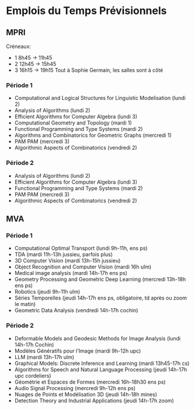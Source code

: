# Emplois du Temps Prévisionnels


## MPRI
Créneaux:
- 1 8h45 -> 11h45
- 2 12h45 -> 15h45
- 3 16h15 -> 19h15
Tout à Sophie Germain, les salles sont à côté

### Période 1
- Computational and Logical Structures for Linguistic Modelisation (lundi 2)
- Analysis of Algorithms (lundi 2)
- Efficient Algorithms for Computer Algebra (lundi 3)
- Computational Geometry and Topology (mardi 1)
- Functional Programming and Type Systems (mardi 2)
- Algorithms and Combinatorics for Geometric Graphs (mercredi 1)
- PAM PAM (mercredi 3)
- Algorithmic Aspects of Combinatorics (vendredi 2)

### Période 2
- Analysis of Algorithms (lundi 2)
- Efficient Algorithms for Computer Algebra (lundi 3)
- Functional Programming and Type Systems (mardi 2)
- PAM PAM (mercredi 3)
- Algorithmic Aspects of Combinatorics (vendredi 2)

## MVA

### Période 1
- Computational Optimal Transport (lundi 9h-11h, ens ps)
- TDA (mardi 11h-13h jussieu, parfois plus)
- 3D Computer Vision (mardi 13h-15h jussieu)
- Object Recognition and Computer Vision (mardi 16h ulm)
- Medical image analysis (mardi 14h-17h ens ps)
- Geometry Processing and Geometric Deep Learning (mercredi 13h-18h ens ps)
- Robotics (jeudi 9h-11h ulm)
- Séries Temporelles (jeudi 14h-17h ens ps, obligatoire, td après ou zoom le matin)
- Geometric Data Analysis (vendredi 14h-17h cochin)

### Période 2
- Deformable Models and Geodesic Methods for Image Analysis (lundi 14h-17h Cochin)
- Modèles Génératifs pour l'Image (mardi 9h-12h upc)
- LLM (mardi 13h-17h ulm)
- Graphical Models: Discrete Inference and Learning (mardi 13h45-17h cs)
- Algorithms for Speech and Natural Language Processing (jeudi 14h-17h upc cordeliers)
- Géométrie et Espaces de Formes (mercredi 16h-18h30 ens ps)
- Audio Signal Processing (mercredi 9h-12h ens ps)
- Nuages de Points et Modélisation 3D (jeudi 14h-18h mines)
- Detection Theory and Industrial Applications (jeudi 14h-17h zoom)
